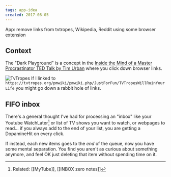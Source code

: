 ```yaml
---
tags: app-idea
created: 2017-08-05
---
```

App: remove links from tvtropes, Wikipedia, Reddit using some browser extension

## Context

The "Dark Playground" is a concept in the [Inside the Mind of a Master Procrastinator TED Talk by Tim Urban](https://waitbutwhy.com/2016/03/my-ted-talk.html) where you click down browser links.

![TvTropes](https://static.tvtropes.org/pmwiki/pub/images/tab_explosion_8.png)
If I linked to `https://tvtropes.org/pmwiki/pmwiki.php/JustForFun/TVTropesWillRuinYourLife` you might go down a rabbit hole of links.

## FIFO inbox
There's a general thought I've had for processing an "inbox" like your Youtube WatchLater[^1] or list of TV shows you want to watch, or webpages to read... if you always add to the end of your list, you are getting a DopamineHit on every click.

If instead, each new items goes to the *end* of the queue, now you have some mental separation. You find you aren't as curious about something anymore, and feel OK just deleting that item without spending time on it.

[^1]: Related: [[MyTube]], [[INBOX zero notes]]